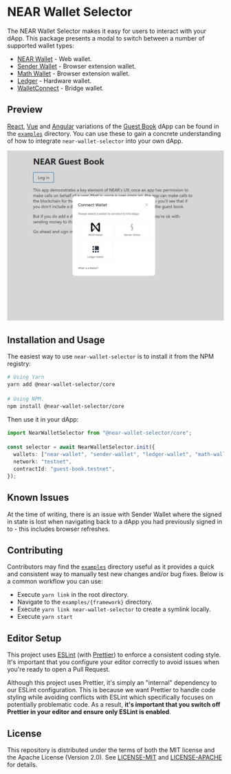 # NEAR Wallet Selector

The NEAR Wallet Selector makes it easy for users to interact with your dApp. This package presents a modal to switch between a number of supported wallet types:

- [NEAR Wallet](https://wallet.near.org/) - Web wallet.
- [Sender Wallet](https://chrome.google.com/webstore/detail/sender-wallet/epapihdplajcdnnkdeiahlgigofloibg) - Browser extension wallet.
- [Math Wallet](https://chrome.google.com/webstore/detail/math-wallet/afbcbjpbpfadlkmhmclhkeeodmamcflc) - Browser extension wallet.
- [Ledger](https://www.ledger.com/) - Hardware wallet.
- [WalletConnect](https://walletconnect.com/) - Bridge wallet.

## Preview

[React](https://reactjs.org/), [Vue](https://vuejs.org/) and [Angular](https://angular.io/) variations of the [Guest Book](https://github.com/near-examples/guest-book/) dApp can be found in the [`examples`](/examples) directory. You can use these to gain a concrete understanding of how to integrate `near-wallet-selector` into your own dApp.

![Preview](./images/preview-img.PNG)

## Installation and Usage

The easiest way to use `near-wallet-selector` is to install it from the NPM registry:

```bash
# Using Yarn
yarn add @near-wallet-selector/core

# Using NPM.
npm install @near-wallet-selector/core
```

Then use it in your dApp:

```ts
import NearWalletSelector from "@near-wallet-selector/core";

const selector = await NearWalletSelector.init({
  wallets: ["near-wallet", "sender-wallet", "ledger-wallet", "math-wallet"],
  network: "testnet",
  contractId: "guest-book.testnet",
});
```

## Known Issues

At the time of writing, there is an issue with Sender Wallet where the signed in state is lost when navigating back to a dApp you had previously signed in to - this includes browser refreshes.

## Contributing

Contributors may find the [`examples`](./examples) directory useful as it provides a quick and consistent way to manually test new changes and/or bug fixes. Below is a common workflow you can use:

- Execute `yarn link` in the root directory.
- Navigate to the `examples/{framework}` directory.
- Execute `yarn link near-wallet-selector` to create a symlink locally.
- Execute `yarn start`

## Editor Setup

This project uses [ESLint](https://eslint.org/) (with [Prettier](https://prettier.io/)) to enforce a consistent coding style. It's important that you configure your editor correctly to avoid issues when you're ready to open a Pull Request.

Although this project uses Prettier, it's simply an "internal" dependency to our ESLint configuration. This is because we want Prettier to handle code styling while avoiding conflicts with ESLint which specifically focuses on potentially problematic code. As a result, **it's important that you switch off Prettier in your editor and ensure only ESLint is enabled**.

## License

This repository is distributed under the terms of both the MIT license and the Apache License (Version 2.0). See [LICENSE-MIT](LICENSE-MIT) and [LICENSE-APACHE](LICENSE-APACHE) for details.
